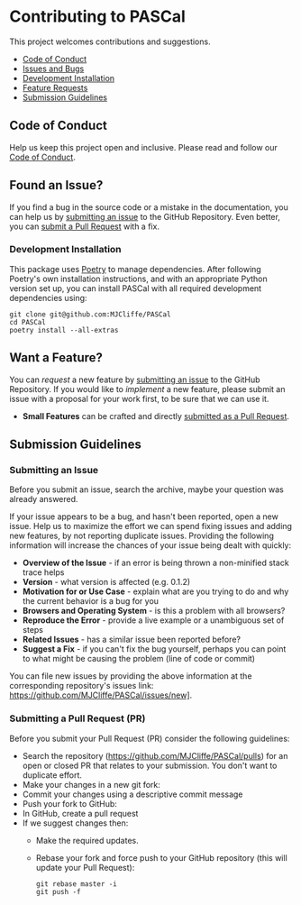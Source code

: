 # Contributing to PASCal

This project welcomes contributions and suggestions.  

 - [Code of Conduct](#coc)
 - [Issues and Bugs](#issue)
 - [Development Installation](#dev)
 - [Feature Requests](#feature)
 - [Submission Guidelines](#submit)

## <a name="coc"></a> Code of Conduct
Help us keep this project open and inclusive. Please read and follow our [Code of Conduct](https://opensource.microsoft.com/codeofconduct/).

## <a name="issue"></a> Found an Issue?
If you find a bug in the source code or a mistake in the documentation, you can help us by [submitting an issue](#submit-issue) to the GitHub Repository. Even better, you can [submit a Pull Request](#submit-pr) with a fix.

### <a name="dev"></a> Development Installation

This package uses [Poetry](https://python-poetry.org/) to manage dependencies.
After following Poetry's own installation instructions, and with an appropriate
Python version set up, you can install PASCal with all required development
dependencies using:

```shell
git clone git@github.com:MJCliffe/PASCal
cd PASCal
poetry install --all-extras
```

## <a name="feature"></a> Want a Feature?
You can *request* a new feature by [submitting an issue](#submit-issue) to the GitHub Repository. If you would like to *implement* a new feature, please submit an issue with a proposal for your work first, to be sure that we can use it.

* **Small Features** can be crafted and directly [submitted as a Pull Request](#submit-pr).

## <a name="submit"></a> Submission Guidelines

### <a name="submit-issue"></a> Submitting an Issue
Before you submit an issue, search the archive, maybe your question was already answered.

If your issue appears to be a bug, and hasn't been reported, open a new issue.
Help us to maximize the effort we can spend fixing issues and adding new
features, by not reporting duplicate issues.  Providing the following information will increase the chances of your issue being dealt with quickly:

* **Overview of the Issue** - if an error is being thrown a non-minified stack trace helps
* **Version** - what version is affected (e.g. 0.1.2)
* **Motivation for or Use Case** - explain what are you trying to do and why the current behavior is a bug for you
* **Browsers and Operating System** - is this a problem with all browsers?
* **Reproduce the Error** - provide a live example or a unambiguous set of steps
* **Related Issues** - has a similar issue been reported before?
* **Suggest a Fix** - if you can't fix the bug yourself, perhaps you can point to what might be causing the problem (line of code or commit)

You can file new issues by providing the above information at the corresponding repository's issues link: https://github.com/MJCliffe/PASCal/issues/new].


### <a name="submit-pr"></a> Submitting a Pull Request (PR)
Before you submit your Pull Request (PR) consider the following guidelines:

* Search the repository (https://github.com/MJCliffe/PASCal/pulls) for an open or closed PR that relates to your submission. You don't want to duplicate effort.
* Make your changes in a new git fork:
* Commit your changes using a descriptive commit message
* Push your fork to GitHub:
* In GitHub, create a pull request
* If we suggest changes then:
  * Make the required updates.
  * Rebase your fork and force push to your GitHub repository (this will update your Pull Request):

    ```shell
    git rebase master -i
    git push -f
    ```
